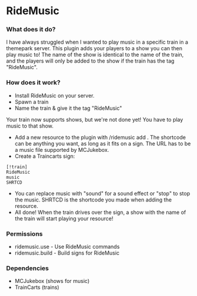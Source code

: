 # RideMusic

### What does it do?
I have always struggled when I wanted to play music in a specific train in a themepark server. This plugin adds your players to a show you can then play music to!
The name of the show is identical to the name of the train, and the players will only be added to the show if the train has the tag "RideMusic".

### How does it work?
- Install RideMusic on your server.
- Spawn a train
- Name the train & give it the tag "RideMusic"

Your train now supports shows, but we're not done yet! You have to play music to that show.
- Add a new resource to the plugin with /ridemusic add <shortcode> <url>. The shortcode can be anything you want, as long as it fits on a sign. The URL has to be a music file supported by MCJukebox.
- Create a Traincarts sign:
```
[!train]
RideMusic
music
SHRTCD
```

- You can replace music with "sound" for a sound effect or "stop" to stop the music. SHRTCD is the shortcode you made when adding the resource.
- All done! When the train drives over the sign, a show with the name of the train will start playing your resource!

### Permissions
- ridemusic.use - Use RideMusic commands
- ridemusic.build - Build signs for RideMusic

### Dependencies
- MCJukebox (shows for music)
- TrainCarts (trains)